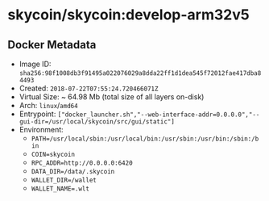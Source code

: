 # skycoin/skycoin:develop-arm32v5

## Docker Metadata
- Image ID: `sha256:98f1008db3f91495a022076029a8dda22ff1d1dea545f72012fae417dba84493`
- Created: `2018-07-22T07:55:24.720466071Z`
- Virtual Size: ~ 64.98 Mb
  (total size of all layers on-disk)
- Arch: `linux`/`amd64`
- Entrypoint: `["docker_launcher.sh","--web-interface-addr=0.0.0.0","--gui-dir=/usr/local/skycoin/src/gui/static"]`
- Environment:
  - `PATH=/usr/local/sbin:/usr/local/bin:/usr/sbin:/usr/bin:/sbin:/bin`
  - `COIN=skycoin`
  - `RPC_ADDR=http://0.0.0.0:6420`
  - `DATA_DIR=/data/.skycoin`
  - `WALLET_DIR=/wallet`
  - `WALLET_NAME=.wlt`
